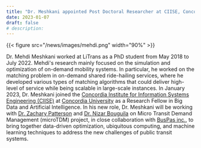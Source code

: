 ```yaml
---
title: "Dr. Meshkani appointed Post Doctoral Researcher at CIISE, Concordia University"
date: 2023-01-07
draft: false
# description:
---
```

{{< figure src="/news/images/mehdi.png" width="90%" >}}


<!--more-->

Dr. Mehdi Meshkani worked at LiTrans as a PhD student from May 2018 to July 2022. Mehdi's research mainly focused on the simulation and optimization of on-demand mobility systems. In particular, he worked on the matching problem in on-demand shared ride-hailing services, where he developed various types of matching algorithms that could deliver high-level of service while being scalable in large-scale instances. In January 2023, Dr. Meshkani joined the [Concordia Institute for Information Systems Engineering (CIISE)](https://www.concordia.ca/ginacody/info-systems-eng.html) at [Concordia University](https://www.concordia.ca/) as a Research Fellow in Big Data and Artificial Intelligence. In his new role, Dr. Meshkani will be working with [Dr. Zachary Patterson](https://www.concordia.ca/faculty/zachary-patterson.html) and [Dr. Nizar Bouguila](https://www.concordia.ca/faculty/nizar-bouguila.html) on Micro Transit Demand Management (microTDM) project, in close collaboration with [BusPas inc.](https://buspas.com/en/), to bring together data-driven optimization, ubiquitous computing, and machine learning techniques to address the new challenges of public transit systems.
